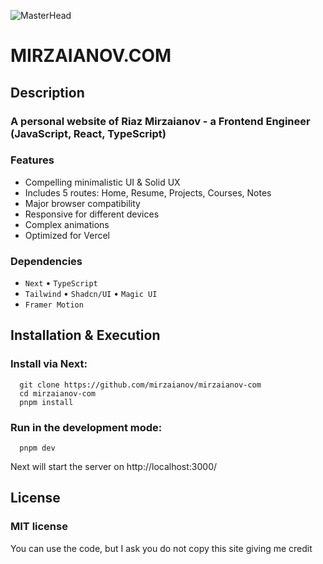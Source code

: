 ![MasterHead](/head.gif)

# MIRZAIANOV.COM

## Description

### A personal website of Riaz Mirzaianov - a Frontend Engineer (JavaScript, React, TypeScript)

### Features

- Compelling minimalistic UI & Solid UX
- Includes 5 routes: Home, Resume, Projects, Courses, Notes
- Major browser compatibility
- Responsive for different devices
- Complex animations
- Optimized for Vercel

### Dependencies

- `Next` • `TypeScript`
- `Tailwind` • `Shadcn/UI` • `Magic UI`
- `Framer Motion`

## Installation & Execution

### Install via Next:

```
  git clone https://github.com/mirzaianov/mirzaianov-com
  cd mirzaianov-com
  pnpm install
```

### Run in the development mode:

```
  pnpm dev
```

Next will start the server on http://localhost:3000/

## License

### MIT license

You can use the code, but I ask you do not copy this site giving me credit
